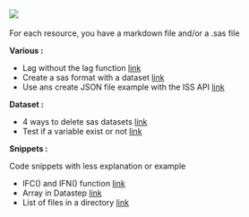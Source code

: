
![](https://support.sas.com/images/SAS_TPTK_logo.gif)
---

For each resource, you have a markdown file and/or a .sas file

**Various :**  

 - Lag without the lag function [link](https://github.com/NicoDupont/Resources/blob/master/SAS/Various/lag_without_lag_function.md)
 - Create a sas format with a dataset [link](https://github.com/NicoDupont/Resources/blob/master/SAS/Various/create_format_with_a_dataset.md)
 - Use ans create JSON file example with the ISS API [link](https://github.com/NicoDupont/Resources/blob/master/SAS/Various/use_the_json_format.sas)


**Dataset :**  

- 4 ways to delete sas datasets [link](https://github.com/NicoDupont/Resources/blob/master/SAS/Dataset/delete_dataset.md)
- Test if a variable exist or not [link](https://github.com/NicoDupont/Resources/blob/master/SAS/Dataset/var_exist.md)


**Snippets :**  

Code snippets with less explanation or example  

- IFC() and IFN() function [link](https://github.com/NicoDupont/Resources/blob/master/SAS/Snippets/ifc_and_ifn_function.sas)
- Array in Datastep [link](https://github.com/NicoDupont/Resources/blob/master/SAS/Snippets/an_array_in_a_datastep.sas)
- List of files in a directory [link](https://github.com/NicoDupont/Resources/blob/master/SAS/Snippets/list_of_files_in_a_directory.sas)
